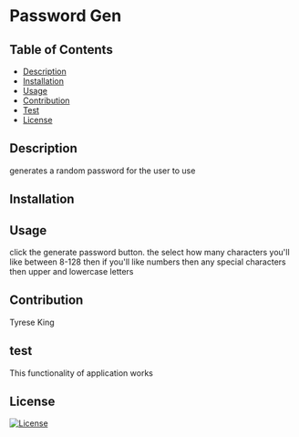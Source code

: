 # Password Gen

## Table of Contents
* [Description](#description)
* [Installation](#installation)
* [Usage](#usage)
* [Contribution](#contribution)
* [Test](#test)
* [License](#license)

## Description
generates a random password for the user to use
## Installation

## Usage
click the generate password button. the select how many characters you'll like between 8-128 then if you'll like numbers then any special characters then upper and lowercase letters
## Contribution 
Tyrese King
## test
This functionality of application works
## License
  [![License](https://img.shields.io/badge/License-MIT-yellow.svg)](https://opensource.org/licenses/MIT)
